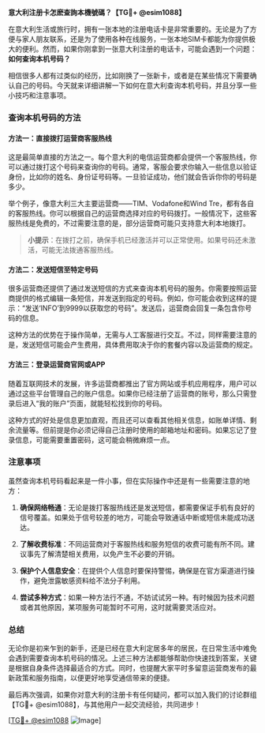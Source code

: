 **意大利注册卡怎麽查詢本機號碼？【TG💪+ @esim1088】**

在意大利生活或旅行时，拥有一张本地的注册电话卡是非常重要的。无论是为了方便与家人朋友联系，还是为了使用各种在线服务，一张本地SIM卡都能为你提供极大的便利。然而，如果你刚拿到一张意大利注册的电话卡，可能会遇到一个问题：**如何查询本机号码？** 

相信很多人都有过类似的经历，比如刚换了一张新卡，或者是在某些情况下需要确认自己的号码。今天就来详细讲解一下如何在意大利查询本机号码，并且分享一些小技巧和注意事项。

### 查询本机号码的方法

#### 方法一：直接拨打运营商客服热线

这是最简单直接的方法之一。每个意大利的电信运营商都会提供一个客服热线，你可以通过拨打这个号码来查询你的号码。通常，客服会要求你输入一些信息以验证身份，比如你的姓名、身份证号码等。一旦验证成功，他们就会告诉你你的号码是多少。

举个例子，像意大利三大主要运营商——TIM、Vodafone和Wind Tre，都有各自的客服热线。你可以根据自己的运营商选择对应的号码拨打。一般情况下，这些客服热线是免费的，不过需要注意的是，部分运营商可能只支持意大利本地拨打。

> **小提示**：在拨打之前，确保手机已经激活并可以正常使用。如果号码还未激活，可能无法拨通客服热线。

#### 方法二：发送短信至特定号码

很多运营商还提供了通过发送短信的方式来查询本机号码的服务。你需要按照运营商提供的格式编辑一条短信，并发送到指定的号码。例如，你可能会收到这样的提示：“发送‘INFO’到9999以获取您的号码”。发送后，运营商会回复一条包含你号码的信息。

这种方法的优势在于操作简单，无需与人工客服进行交互。不过，同样需要注意的是，发送短信可能会产生费用，具体费用取决于你的套餐内容以及运营商的规定。

#### 方法三：登录运营商官网或APP

随着互联网技术的发展，许多运营商都推出了官方网站或手机应用程序，用户可以通过这些平台管理自己的账户信息。如果你已经注册了运营商的账号，那么只需登录后进入“我的账户”页面，就能轻松找到你的号码。

这种方式的好处是信息更加直观，而且还可以查看其他相关信息，如账单详情、剩余流量等。但前提是你必须记得自己注册时使用的邮箱地址和密码。如果忘记了登录信息，可能需要重置密码，这可能会稍微麻烦一点。

### 注意事项

虽然查询本机号码看起来是一件小事，但在实际操作中还是有一些需要注意的地方：

1. **确保网络畅通**：无论是拨打客服热线还是发送短信，都需要保证手机有良好的信号覆盖。如果处于信号较差的地方，可能会导致通话中断或短信未能成功送达。
   
2. **了解收费标准**：不同运营商对于客服热线和服务短信的收费可能有所不同。建议事先了解清楚相关费用，以免产生不必要的开销。

3. **保护个人信息安全**：在提供个人信息时要保持警惕，确保是在官方渠道进行操作，避免泄露敏感资料给不法分子利用。

4. **尝试多种方式**：如果一种方法行不通，不妨试试另一种。有时候因为技术问题或者其他原因，某项服务可能暂时不可用，这时就需要灵活应对。

### 总结

无论你是初来乍到的新手，还是已经在意大利定居多年的居民，在日常生活中难免会遇到需要查询本机号码的情况。上述三种方法都能够帮助你快速找到答案，关键是根据自身条件选择最适合的方式。同时，也提醒大家平时多留意运营商发布的最新政策和服务指南，以便更好地享受通信带来的便捷。

最后再次强调，如果你对意大利的注册卡有任何疑问，都可以加入我们的讨论群组【TG💪+ @esim1088】，与其他用户一起交流经验，共同进步！

[[TG💪+ @esim1088](https://t.me/s/esim1088) ![Image](https://i.postimg.cc/4NQfJmqS/Snipaste-2025-05-13-00-14-12.png)]
